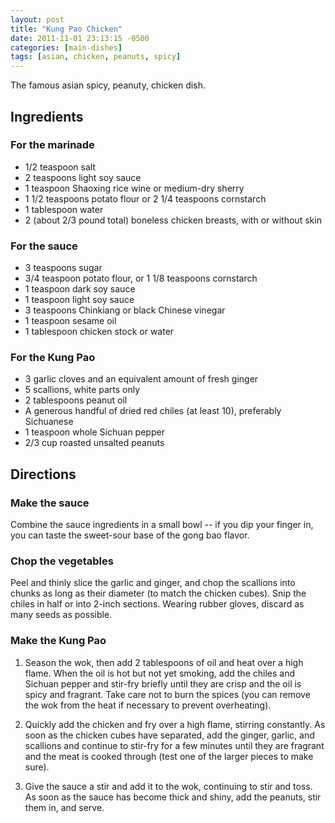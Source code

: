 ```yaml
---
layout: post
title: "Kung Pao Chicken"
date: 2011-11-01 23:13:15 -0500
categories: [main-dishes]
tags: [asian, chicken, peanuts, spicy]
---
```

The famous asian spicy, peanuty, chicken dish.


## Ingredients


### For the marinade

* 1/2 teaspoon salt
* 2 teaspoons light soy sauce
* 1 teaspoon Shaoxing rice wine or medium-dry sherry
* 1 1/2 teaspoons potato flour or 2 1/4 teaspoons cornstarch
* 1 tablespoon water
* 2 (about 2/3 pound total) boneless chicken breasts, with or without skin

### For the sauce

* 3 teaspoons sugar
* 3/4 teaspoon potato flour, or 1 1/8 teaspoons cornstarch
* 1 teaspoon dark soy sauce
* 1 teaspoon light soy sauce
* 3 teaspoons Chinkiang or black Chinese vinegar
* 1 teaspoon sesame oil
* 1 tablespoon chicken stock or water

### For the Kung Pao

* 3 garlic cloves and an equivalent amount of fresh ginger
* 5 scallions, white parts only
* 2 tablespoons peanut oil
* A generous handful of dried red chiles (at least 10), preferably Sichuanese
* 1 teaspoon whole Sichuan pepper
* 2/3 cup roasted unsalted peanuts


## Directions

### Make the sauce

Combine the sauce ingredients in a small bowl -- if you dip your finger in, you can taste the sweet-sour base of the gong bao flavor.

### Chop the vegetables

Peel and thinly slice the garlic and ginger, and chop the scallions into chunks as long as their diameter (to match the chicken cubes). Snip the chiles in half or into 2-inch sections. Wearing rubber gloves, discard as many seeds as possible.

### Make the Kung Pao

1.  Season the wok, then add 2 tablespoons of oil and heat over a high flame. When the oil is hot but not yet smoking, add the chiles and Sichuan pepper and stir-fry briefly until they are crisp and the oil is spicy and fragrant. Take care not to burn the spices (you can remove the wok from the heat if necessary to prevent overheating).

1.  Quickly add the chicken and fry over a high flame, stirring constantly. As soon as the chicken cubes have separated, add the ginger, garlic, and scallions and continue to stir-fry for a few minutes until they are fragrant and the meat is cooked through (test one of the larger pieces to make sure).

1.  Give the sauce a stir and add it to the wok, continuing to stir and toss. As soon as the sauce has become thick and shiny, add the peanuts, stir them in, and serve.
